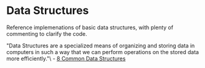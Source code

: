 # Data Structures

Reference implemenations of basic data structures, with plenty of commenting to clarify the code. 

"Data Structures are a specialized means of organizing and storing data in computers in such a way that we can perform 
operations on the stored data more efficiently."\ - [8 Common Data Structures](https://towardsdatascience.com/8-common-data-structures-every-programmer-must-know-171acf6a1a42)
